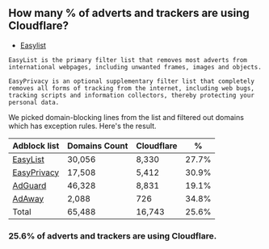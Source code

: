 ## How many % of adverts and trackers are using Cloudflare?


- [Easylist](https://web.archive.org/web/20210516110248/https://easylist.to/)
```
EasyList is the primary filter list that removes most adverts from international webpages, including unwanted frames, images and objects.

EasyPrivacy is an optional supplementary filter list that completely removes all forms of tracking from the internet, including web bugs, tracking scripts and information collectors, thereby protecting your personal data.
```


We picked domain-blocking lines from the list and filtered out domains which has exception rules.
Here's the result.


| Adblock list | Domains Count | Cloudflare | % |
| --- | --- | --- | --- |
| [EasyList](https://easylist.to/easylist/easylist.txt) | 30,056 | 8,330 | 27.7% |
| [EasyPrivacy](https://easylist.to/easylist/easyprivacy.txt) | 17,508 | 5,412 | 30.9% |
| [AdGuard](https://adguardteam.github.io/AdGuardSDNSFilter/Filters/filter.txt) | 46,328 | 8,831 | 19.1% |
| [AdAway](https://raw.githubusercontent.com/AdAway/adaway.github.io/master/hosts.txt) | 2,088 | 726 | 34.8% |
| Total | 65,488 | 16,743 | 25.6% |


### 25.6% of adverts and trackers are using Cloudflare.